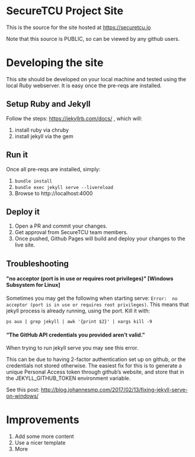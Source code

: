# SecureTCU Project Site

This is the source for the site hosted at https://securetcu.io

Note that this source is PUBLIC, so can be viewed by any github users.

# Developing the site

This site should be developed on your local machine and tested using the local Ruby webserver. It is easy once the pre-reqs are installed.

## Setup Ruby and Jekyll

Follow the steps: https://jekyllrb.com/docs/ , which will: 
1. install ruby via chruby
1. install jekyll via the gem

## Run it

Once all pre-reqs are installed, simply: 

1. `bundle install`
1. `bundle exec jekyll serve --livereload`
1. Browse to http://localhost:4000

## Deploy it

1. Open a PR and commit your changes.
1. Get approval from SecureTCU team members.
1. Once pushed, Github Pages will build and deploy your changes to the live site.

## Troubleshooting

#### "no acceptor (port is in use or requires root privileges)" [Windows Subsystem for Linux]

Sometimes you may get the following when starting serve: `Error:  no acceptor (port is in use or requires root privileges)`. This means that jekyll process is already running, using the port. Kill it with:

`ps aux | grep jekyll | awk '{print $2}' | xargs kill -9`


#### “The GitHub API credentials you provided aren’t valid.”

When trying to run jekyll serve you may see this error.

This can be due to having 2-factor authentication set up on github, or the credentials not stored otherwise. The easiest fix for this is to generate a unique Personal Access token through github’s website, and store that in the JEKYLL_GITHUB_TOKEN environment variable.

See this post: http://blog.johannesmp.com/2017/02/13/fixing-jekyll-serve-on-windows/


# Improvements

1. Add some more content
1. Use a nicer template
1. More